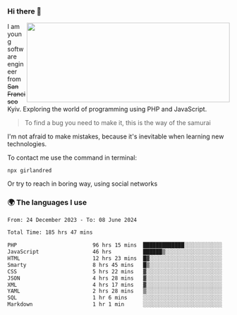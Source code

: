 ### Hi there 👋  

<img align='right' src="https://github-readme-stats.vercel.app/api?username=girlandred&count_private=true&show_icons=true&include_all_commits=true&hide_rank=true&hide_title=true&theme=buefy&card_width=300" width=460 height=180>


I am young software engineer from ~~San Francisco~~ Kyiv. Exploring the world of programming using PHP and JavaScript.


> To find a bug you need to make it, this is the way of the samurai



I'm not afraid to make mistakes, because it's inevitable when learning new technologies.

To contact me use the command in terminal:

```
npx girlandred
```

Or try to reach in boring way, using social networks


### 🌍 The languages I use

<!--START_SECTION:waka-->

```txt
From: 24 December 2023 - To: 08 June 2024

Total Time: 185 hrs 47 mins

PHP                        96 hrs 15 mins  █████████████░░░░░░░░░░░░   51.81 %
JavaScript                 46 hrs          ██████▒░░░░░░░░░░░░░░░░░░   24.76 %
HTML                       12 hrs 23 mins  █▓░░░░░░░░░░░░░░░░░░░░░░░   06.67 %
Smarty                     8 hrs 45 mins   █▒░░░░░░░░░░░░░░░░░░░░░░░   04.71 %
CSS                        5 hrs 22 mins   ▓░░░░░░░░░░░░░░░░░░░░░░░░   02.89 %
JSON                       4 hrs 28 mins   ▓░░░░░░░░░░░░░░░░░░░░░░░░   02.41 %
XML                        4 hrs 17 mins   ▓░░░░░░░░░░░░░░░░░░░░░░░░   02.31 %
YAML                       2 hrs 28 mins   ▒░░░░░░░░░░░░░░░░░░░░░░░░   01.33 %
SQL                        1 hr 6 mins     ░░░░░░░░░░░░░░░░░░░░░░░░░   00.60 %
Markdown                   1 hr 1 min      ░░░░░░░░░░░░░░░░░░░░░░░░░   00.55 %
```

<!--END_SECTION:waka-->
